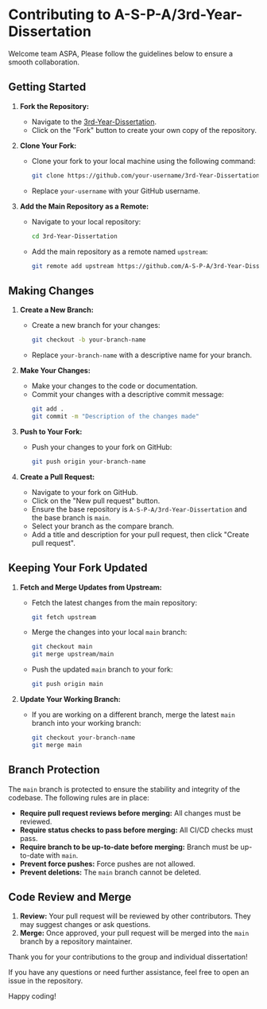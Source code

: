 # Contributing to A-S-P-A/3rd-Year-Dissertation

Welcome team ASPA, Please follow the guidelines below to ensure a smooth collaboration.

## Getting Started

1. **Fork the Repository:**
   - Navigate to the [3rd-Year-Dissertation](https://github.com/A-S-P-A/3rd-Year-Dissertation.git).
   - Click on the "Fork" button to create your own copy of the repository.

2. **Clone Your Fork:**
   - Clone your fork to your local machine using the following command:
     ```bash
     git clone https://github.com/your-username/3rd-Year-Dissertation.git
     ```
   - Replace `your-username` with your GitHub username.

3. **Add the Main Repository as a Remote:**
   - Navigate to your local repository:
     ```bash
     cd 3rd-Year-Dissertation
     ```
   - Add the main repository as a remote named `upstream`:
     ```bash
     git remote add upstream https://github.com/A-S-P-A/3rd-Year-Dissertation.git
     ```

## Making Changes

1. **Create a New Branch:**
   - Create a new branch for your changes:
     ```bash
     git checkout -b your-branch-name
     ```
   - Replace `your-branch-name` with a descriptive name for your branch.

2. **Make Your Changes:**
   - Make your changes to the code or documentation.
   - Commit your changes with a descriptive commit message:
     ```bash
     git add .
     git commit -m "Description of the changes made"
     ```

3. **Push to Your Fork:**
   - Push your changes to your fork on GitHub:
     ```bash
     git push origin your-branch-name
     ```

4. **Create a Pull Request:**
   - Navigate to your fork on GitHub.
   - Click on the "New pull request" button.
   - Ensure the base repository is `A-S-P-A/3rd-Year-Dissertation` and the base branch is `main`.
   - Select your branch as the compare branch.
   - Add a title and description for your pull request, then click "Create pull request".

## Keeping Your Fork Updated

1. **Fetch and Merge Updates from Upstream:**
   - Fetch the latest changes from the main repository:
     ```bash
     git fetch upstream
     ```
   - Merge the changes into your local `main` branch:
     ```bash
     git checkout main
     git merge upstream/main
     ```
   - Push the updated `main` branch to your fork:
     ```bash
     git push origin main
     ```

2. **Update Your Working Branch:**
   - If you are working on a different branch, merge the latest `main` branch into your working branch:
     ```bash
     git checkout your-branch-name
     git merge main
     ```

## Branch Protection

The `main` branch is protected to ensure the stability and integrity of the codebase. The following rules are in place:
- **Require pull request reviews before merging:** All changes must be reviewed.
- **Require status checks to pass before merging:** All CI/CD checks must pass.
- **Require branch to be up-to-date before merging:** Branch must be up-to-date with `main`.
- **Prevent force pushes:** Force pushes are not allowed.
- **Prevent deletions:** The `main` branch cannot be deleted.

## Code Review and Merge

1. **Review:** Your pull request will be reviewed by other contributors. They may suggest changes or ask questions.
2. **Merge:** Once approved, your pull request will be merged into the `main` branch by a repository maintainer.

Thank you for your contributions to the group and individual dissertation!

If you have any questions or need further assistance, feel free to open an issue in the repository.

Happy coding!
